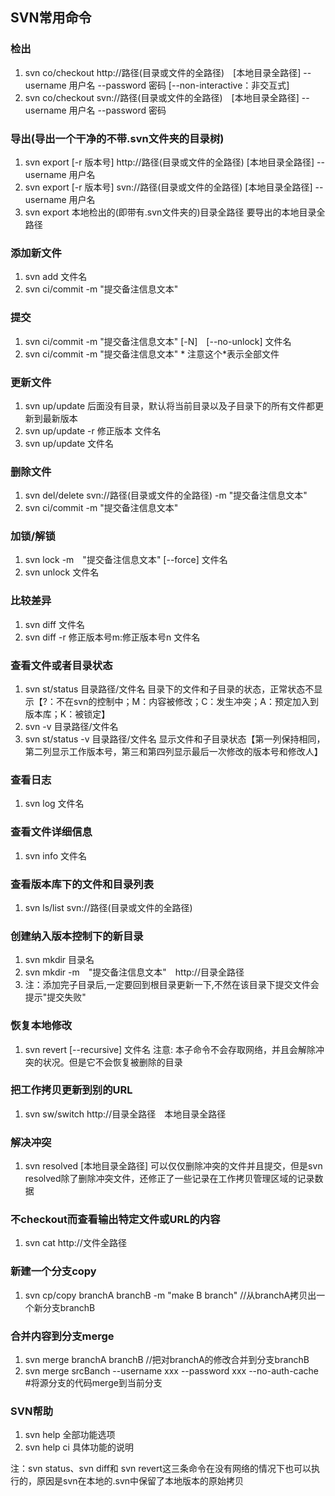 ## SVN常用命令
### 检出
1. svn co/checkout http://路径(目录或文件的全路径)　[本地目录全路径] --username 用户名 --password 密码 [--non-interactive：非交互式]
2. svn co/checkout svn://路径(目录或文件的全路径)　[本地目录全路径] --username 用户名 --password 密码

### 导出(导出一个干净的不带.svn文件夹的目录树)
1. svn export [-r 版本号] http://路径(目录或文件的全路径) [本地目录全路径] --username 用户名
2. svn export [-r 版本号] svn://路径(目录或文件的全路径) [本地目录全路径] --username 用户名
3. svn export 本地检出的(即带有.svn文件夹的)目录全路径 要导出的本地目录全路径

### 添加新文件
1. svn add 文件名
2. svn ci/commit -m "提交备注信息文本"

### 提交
1. svn ci/commit -m "提交备注信息文本" [-N]　[--no-unlock] 文件名
2. svn ci/commit -m "提交备注信息文本" * 注意这个*表示全部文件

### 更新文件
1. svn up/update 后面没有目录，默认将当前目录以及子目录下的所有文件都更新到最新版本
2. svn up/update -r 修正版本 文件名
3. svn up/update 文件名

### 删除文件
1. svn del/delete svn://路径(目录或文件的全路径) -m "提交备注信息文本"
2. svn ci/commit -m "提交备注信息文本"

### 加锁/解锁
1. svn lock -m　"提交备注信息文本" [--force] 文件名 
2. svn unlock 文件名

### 比较差异
1. svn diff 文件名
2. svn diff -r 修正版本号m:修正版本号n 文件名

### 查看文件或者目录状态
1. svn st/status 目录路径/文件名 目录下的文件和子目录的状态，正常状态不显示【?：不在svn的控制中；M：内容被修改；C：发生冲突；A：预定加入到版本库；K：被锁定】
2. svn -v 目录路径/文件名 
3. svn st/status -v 目录路径/文件名 显示文件和子目录状态【第一列保持相同，第二列显示工作版本号，第三和第四列显示最后一次修改的版本号和修改人】 

### 查看日志
1. svn log 文件名

### 查看文件详细信息
1. svn info 文件名

### 查看版本库下的文件和目录列表
1. svn ls/list svn://路径(目录或文件的全路径)

### 创建纳入版本控制下的新目录
1. svn mkdir 目录名
2. svn mkdir -m　"提交备注信息文本"　http://目录全路径
3. 注：添加完子目录后,一定要回到根目录更新一下,不然在该目录下提交文件会提示"提交失败"

### 恢复本地修改
1. svn revert [--recursive] 文件名 注意: 本子命令不会存取网络，并且会解除冲突的状况。但是它不会恢复被删除的目录

### 把工作拷贝更新到别的URL
1. svn sw/switch http://目录全路径　本地目录全路径

### 解决冲突
1. svn resolved [本地目录全路径] 可以仅仅删除冲突的文件并且提交，但是svn resolved除了删除冲突文件，还修正了一些记录在工作拷贝管理区域的记录数据

### 不checkout而查看输出特定文件或URL的内容
1. svn cat http://文件全路径

### 新建一个分支copy
1. svn cp/copy branchA branchB -m "make B branch" //从branchA拷贝出一个新分支branchB

### 合并内容到分支merge
1. svn merge branchA branchB //把对branchA的修改合并到分支branchB
2. svn merge srcBanch --username xxx --password xxx --no-auth-cache #将源分支的代码merge到当前分支

### SVN帮助
1. svn help 全部功能选项
2. svn help ci 具体功能的说明

注：svn status、svn diff和 svn revert这三条命令在没有网络的情况下也可以执行的，原因是svn在本地的.svn中保留了本地版本的原始拷贝
